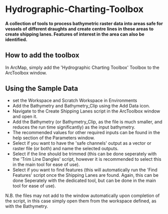# Hydrographic-Charting-Toolbox
#### A collection of tools to process bathymetric raster data into areas safe for vessels of different draughts and create centre lines in these areas to create shipping lanes. Features of interest in the area can also be identified.

## How to add the toolbox
In ArcMap, simply add the 'Hydrographic Charting Toolbox' Toolbox to the ArcToolbox window.

## Using the Sample Data 
* set the Workspace and Scratch Workspace in Environments
* Add the Bathymetry and Bathymetry_Clip using the Add Data icon.
* Navigate to the Create Shipping Lanes script in the ArcToolbox window and open it.
* Add the Bathymetry (or Bathymetry_Clip, as the file is much smaller, and reduces the run time significantly) as the input bathymetry.
* The recommended values for other required inputs can be found in the help section of the Parameters window.
* Select if you want to have the 'safe channels' output as a vector or raster file (or both) and name the selected outputs.
* Select if the line should be trimmed (this can be done seperately with the 'Trim Line Dangles' script, however it is recommended to select this in the main tool for ease of use).
* Select if you want to find features (this will automatically run the 'Find Features' script once the Shipping Lanes are found. Again, this can be done Seperately with the dedicated tool, but can be done in the main tool for ease of use).

N.B. the files may not add to the window automatically upon completion of the script, in this case simply open them from the workspace defined, as with the Bathymetry.